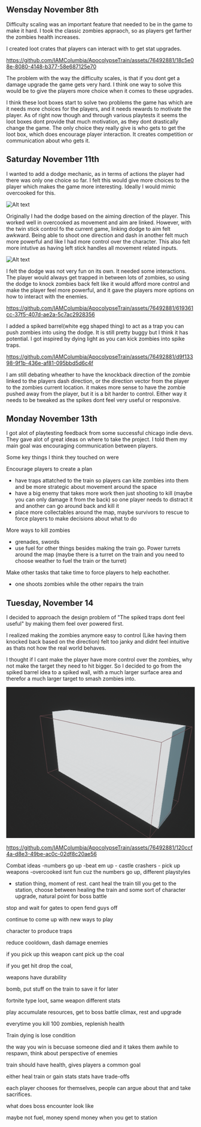 ## Wensday November 8th 

Difficulty scaling was an important feature that needed to be in the game to make it hard. I took the classic zombies appraoch, so as players get farther the zombies health increases.

I created loot crates that players can interact with to get stat upgrades. 

https://github.com/IAMColumbia/ApocolypseTrain/assets/76492881/18c5e08e-8080-4148-b377-58e687125e70

The problem with the way the difficulty scales, is that if you dont get a damage upgrade the game gets very hard. I think one way to solve this would be to give the players more choice when it comes to these upgrades. 

I think these loot boxes start to solve two problems the game has which are it needs more choices for the players, and it needs rewards to motivate the player. As of right now though and through various playtests it seems the loot boxes dont provide that much motivation, as they dont drastically change the game. The only choice they really give is who gets to get the loot box, which does encourage player interaction. It creates competition or communication about who gets it.

## Saturday November 11th

I wanted to add a dodge mechanic, as in terms of actions the player had there was only one choice so far. I felt this would give more choices to the player which makes the game more interesting. Ideally I would mimic overcooked for this. 

![Alt text](overcooked-chef.gif)

Originally I had the dodge based on the aiming direction of the player. This worked well in overcooked as movement and aim are linked. However, with the twin stick control fo the current game, linking dodge to aim felt awkward. Being able to shoot one direction and dash in another felt much more powerful and like I had more control over the character. This also felt more intutive as having left stick handles all movement related inputs.

![Alt text](UnrealEditor_U0MXTrI3yv.gif)

I felt the dodge was not very fun on its own. It needed some interactions. The player would always get trapped in between lots of zombies, so using the dodge to knock zombies back felt like it would afford more control and make the player feel more powerful, and it gave the players more options on how to interact with the enemies. 

https://github.com/IAMColumbia/ApocolypseTrain/assets/76492881/619361cc-37f5-407d-ae2a-5c7ac2928356


I added a spiked barrel(white egg shaped thing) to act as a trap you can push zombies into using the dodge. It is still pretty buggy but I think it has potential. I got inspired by dying light as you can kick zombies into spike traps. 

https://github.com/IAMColumbia/ApocolypseTrain/assets/76492881/d9f13398-9f1b-436e-af81-095bbd5d6c4f

I am still debating wheather to have the knockback direction of the zombie linked to the players dash direction, or the direction vector from the player to the zombies current location. it makes more sense to have the zombie pushed away from the player, but it is a bit harder to control. Either way it needs to be tweaked as the spikes dont feel very useful or responsive.


## Monday November 13th

I got alot of playtesting feedback from some successful chicago indie devs. They gave alot of great ideas on where to take the project. I told them my main goal was encouraging communication between players.

Some key things I think they touched on were

Encourage players to create a plan
*  have traps attatched to the train so players can kite zombies into them and be more strategic about movement around the space
*  have a big enemy that takes more work then just shooting to kill (maybe you can only damage it from the back) so one player needs to distract it and another can go around back and kill it
* place more collectables around the map, maybe survivors to rescue to force players to make decisions about what to do 

More ways to kill zombies
* grenades, swords
* use fuel for other things besides making the train go. Power turrets around the map (maybe there is a turret on the train and you need to choose weather to fuel the train or the turret)

Make other tasks that take time to force players to help eachother. 
* one shoots zombies while the other repairs the train

## Tuesday, November 14

I decided to approach the design problem of "The spiked traps dont feel useful" by making them feel over powered first. 

I realized making the zombies anymore easy to control (Like having them knocked back based on the direction) felt too janky and didnt feel intuitive as thats not how the real world behaves. 

I thought if I cant make the player have more control over the zombies, why not make the target they need to hit bigger. So I decided to go from the spiked barrel idea to a spiked wall, with a much larger surface area and therefor a much larger target to smash zombies into.

![Alt text](<Screenshot 2023-11-14 113116.png>)

https://github.com/IAMColumbia/ApocolypseTrain/assets/76492881/120ccf4a-d8e3-49be-ac0c-02df8c20ae56




Combat ideas
-numbers go up
-beat em up - castle crashers - pick up weapons
-overcooked isnt fun cuz the numbers go up, different playstyles

- station thing, moment of rest. cant heal the train till you get to the station, choose between healing the train and some sort of character upgrade, natural point for boss battle

stop and wait for gates to open fend guys off

continue to come up with new ways to play

character to produce traps

reduce cooldown, dash damage enemies

if you pick up this weapon cant pick up the coal

if you get hit drop the coal,

weapons have durability

bomb, put stuff on the train to save it for later

fortnite type loot, same weapon different stats

play accumulate resources, get to boss battle climax, rest and upgrade

everytime you kill 100 zombies, replenish health

Train dying is lose condition

the way you win is becuase someone died and it takes them awhile to respawn, think about perspective of enemies

train should have health, gives players a common goal

either heal train or gain stats
stats have trade-offs

each player chooses for themselves, people can argue about that and take sacrifices.

what does boss encounter look like

maybe not fuel, money spend money when you get to station